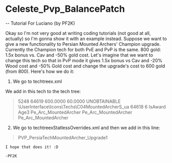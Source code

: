 # Celeste_Pvp_BalancePatch




-- Tutorial For Luciano (by PF2K)


Okay so I'm not very good at writing coding tutorials (not good at all, actually) so I'm gonna show it with an example instead. Suppose we want to give a new functionality to Persian Mounted Archers' Champion upgrade. Currently the Champion tech for both PvE and PvP is the same. 800 gold: 1.5x bonus vs. Cav and -50% gold cost. Let's imagine that we want to change this tech so that in PvP mode it gives 1.5x bonus vs Cav and -20% Wood cost and -50% Gold cost and change the upgrade's cost to 600 gold (from 800). Here's how we do it:

1. We go to techtreex.xml

We add in this tech to the tech tree:

> <Tech name="PvP_PersiaTechMountedArcher_Upgrade1" type="Normal">
>    <DBID>5248</DBID>
>    <DisplayNameID>64619</DisplayNameID>
>    <Cost resourcetype="Gold">600.0000</Cost>
>    <ResearchPoints>60.0000</ResearchPoints>
>    <Status>UNOBTAINABLE</Status>
>    <Icon>\UserInterface\Icons\Techs\C04MountedArcherS_ua</Icon>
>    <RolloverTextID>64618</RolloverTextID>
>    <ContentPack>6</ContentPack>
>    <Flag>IsAward</Flag>
>    <Prereqs>
>      <SpecificAge>Age3</SpecificAge>
>    </Prereqs>
>    <Effects>
>      <Effect type="Data" amount="0.5000" scaling="0.0000" subtype="Cost" resource="Gold" relativity="Percent">
>       <Target type="ProtoUnit">Pe_Arc_MountedArcher</Target>
>      </Effect>
>	    <Effect type="Data" amount="0.8000" scaling="0.0000" subtype="Cost" resource="Wood" relativity="Percent">
>        <Target type="ProtoUnit">Pe_Arc_MountedArcher</Target>
>      </Effect>
>      <Effect type="Data" amount="1.5000" scaling="0.0000" subtype="DamageBonus" unittype="AbstractCavalry" allactions="1" relativity="Percent">
>        <Target type="ProtoUnit">Pe_Arc_MountedArcher</Target>
>      </Effect>
>      <Effect type="SetName" proto="Pe_Arc_MountedArcher" culture="none" newName="64620"></Effect>
>    </Effects>
>  </Tech>
  
  
  
  2. We go to techtreexStatlessOverrides.xml and then we add in this line:
  
>    <Tech name="PersiaTechMountedArcher_Upgrade1">PVP_PersiaTechMountedArcher_Upgrade1</Tech>
	
	
	I hope that does it! :D
	
	-PF2K
